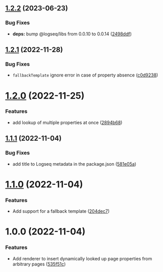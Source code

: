 ## [1.2.2](https://github.com/peanball/logseq-dynamic-lookup/compare/v1.2.1...v1.2.2) (2023-06-23)


### Bug Fixes

* **deps:** bump @logseq/libs from 0.0.10 to 0.0.14 ([2498ddf](https://github.com/peanball/logseq-dynamic-lookup/commit/2498ddfe55683e94483e827176902f8e78e160bd))

## [1.2.1](https://github.com/peanball/logseq-dynamic-lookup/compare/v1.2.0...v1.2.1) (2022-11-28)


### Bug Fixes

* `fallbackTemplate` ignore error in case of property absence ([c0d9238](https://github.com/peanball/logseq-dynamic-lookup/commit/c0d92385c2a38c29589a167bb7d3e959c6aa4461))

# [1.2.0](https://github.com/peanball/logseq-dynamic-lookup/compare/v1.1.1...v1.2.0) (2022-11-25)


### Features

* add lookup of multiple properties at once ([2894b68](https://github.com/peanball/logseq-dynamic-lookup/commit/2894b68aca6498f3eac4672bc15b39ee291e732e))

## [1.1.1](https://github.com/peanball/logseq-dynamic-lookup/compare/v1.1.0...v1.1.1) (2022-11-04)


### Bug Fixes

* add title to Logseq metadata in the package.json ([581e05a](https://github.com/peanball/logseq-dynamic-lookup/commit/581e05adcf6f8661bad6d9de41ee58fe1859413d))

# [1.1.0](https://github.com/peanball/logseq-dynamic-lookup/compare/v1.0.0...v1.1.0) (2022-11-04)


### Features

* Add support for a fallback template ([204dec7](https://github.com/peanball/logseq-dynamic-lookup/commit/204dec70c9532a9d2d09fe13c57f859e2cb70e4d))

# 1.0.0 (2022-11-04)


### Features

* Add renderer to insert dynamically looked up page properties from arbitrary pages ([535f51c](https://github.com/peanball/logseq-dynamic-lookup/commit/535f51cbb66b776c8116b0fdf8d49a947c241d13))
